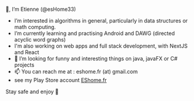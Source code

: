 🙆, I’m Etienne (@esHome33)

- I’m interested in algorithms in general, particularly in data structures or math computing.
- I’m currently learning and practising Android and DAWG (directed acyclic word graphs)
- I'm also working on web apps and full stack development, with NextJS and React
- 💞️ I’m looking for funny and interesting things on java, javaFX or C# projects
- 📫 You can reach me at : eshome.fr (at) gmail.com
- see my Play Store account [EShome.fr](https://play.google.com/store/apps/dev?id=8200099763758945980)

Stay safe and enjoy 🥰
